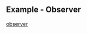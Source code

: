 ## Example - Observer

[observer](../../examples/observer/index.html ':include height=600px style="border: 4px solid #FFFFFF; box-shadow: 0px 2px 6px rgba(0,0,0,0.15); border-radius: 4px;"')

